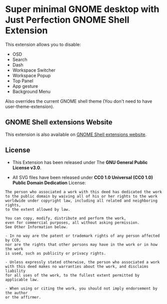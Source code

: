 # Super minimal GNOME desktop with Just Perfection GNOME Shell Extension

This extension allows you to disable:

- OSD
- Search
- Dash
- Workspace Switcher
- Workspace Popup
- Top Panel
- App gesture
- Background Menu

Also overrides the current GNOME shell theme (You don't need to have user-theme-extension).

## GNOME Shell extensions Website

This extension is also available on [GNOME Shell extensions website](https://extensions.gnome.org/extension/3843/just-perfection/).

## License

- This Extension has been released under The **GNU General Public License v3.0**.

- All SVG files have been released under **CC0 1.0 Universal (CC0 1.0)
  Public Domain Dedication** License:

```
The person who associated a work with this deed has dedicated the work
to the public domain by waiving all of his or her rights to the work
worldwide under copyright law, including all related and neighboring rights,
to the extent allowed by law.

You can copy, modify, distribute and perform the work,
even for commercial purposes, all without asking permission.
See Other Information below.

- In no way are the patent or trademark rights of any person affected by CC0,
nor are the rights that other persons may have in the work or in how the work
is used, such as publicity or privacy rights.

- Unless expressly stated otherwise, the person who associated a work
with this deed makes no warranties about the work, and disclaims liability
for all uses of the work, to the fullest extent permitted by applicable law.

- When using or citing the work, you should not imply endorsement by the author
or the affirmer.
```
